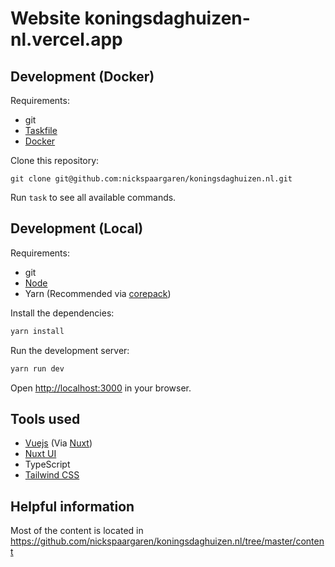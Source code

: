 # Website koningsdaghuizen-nl.vercel.app

## Development (Docker)

Requirements:

- git
- [Taskfile](https://taskfile.dev)
- [Docker](https://www.docker.com/get-started/)

Clone this repository:

```
git clone git@github.com:nickspaargaren/koningsdaghuizen.nl.git
```

Run `task` to see all available commands.

## Development (Local)

Requirements:

- git
- [Node](https://nodejs.org)
- Yarn (Recommended via [corepack](https://github.com/nodejs/corepack))

Install the dependencies:

```bash
yarn install
```

Run the development server:

```bash
yarn run dev
```

Open [http://localhost:3000](http://localhost:3000) in your browser.

## Tools used

- [Vuejs](https://vuejs.org) (Via [Nuxt](https://nuxt.com))
- [Nuxt UI](https://ui.nuxt.com)
- TypeScript
- [Tailwind CSS](https://tailwindcss.com)

## Helpful information

Most of the content is located in https://github.com/nickspaargaren/koningsdaghuizen.nl/tree/master/content
